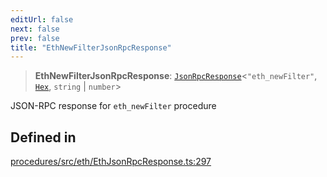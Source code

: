 ```yaml
---
editUrl: false
next: false
prev: false
title: "EthNewFilterJsonRpcResponse"
---
```


> **EthNewFilterJsonRpcResponse**: [`JsonRpcResponse`](/reference/tevm/jsonrpc/type-aliases/jsonrpcresponse/)\<`"eth_newFilter"`, [`Hex`](/reference/tevm/utils/type-aliases/hex/), `string` \| `number`\>

JSON-RPC response for `eth_newFilter` procedure

## Defined in

[procedures/src/eth/EthJsonRpcResponse.ts:297](https://github.com/evmts/tevm-monorepo/blob/main/packages/procedures/src/eth/EthJsonRpcResponse.ts#L297)

